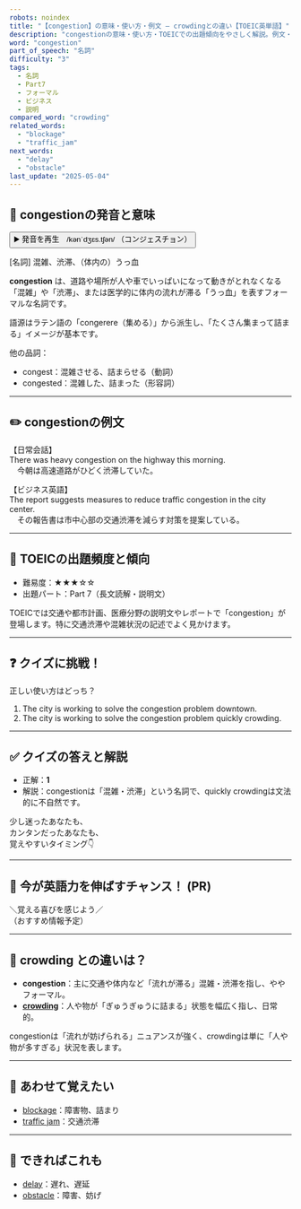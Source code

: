 ```yaml
---
robots: noindex
title: "【congestion】の意味・使い方・例文 ― crowdingとの違い【TOEIC英単語】"
description: "congestionの意味・使い方・TOEICでの出題傾向をやさしく解説。例文・クイズ付きでcrowdingとの違いもわかりやすく学べます。"
word: "congestion"
part_of_speech: "名詞"
difficulty: "3"
tags:
  - 名詞
  - Part7
  - フォーマル
  - ビジネス
  - 説明
compared_word: "crowding"
related_words:
  - "blockage"
  - "traffic_jam"
next_words:
  - "delay"
  - "obstacle"
last_update: "2025-05-04"
---
```


## 🔰 congestionの発音と意味

<button class="play-audio" onclick="playTTS('congestion')">
  <span class="play-audio-main">
    ▶️ 発音を再生　/kənˈdʒɛs.tʃən/
  </span>
  <span class="play-audio-sub">
    （コンジェスチョン）
  </span>
</button>

[名詞] 混雑、渋滞、（体内の）うっ血

**congestion** は、道路や場所が人や車でいっぱいになって動きがとれなくなる「混雑」や「渋滞」、または医学的に体内の流れが滞る「うっ血」を表すフォーマルな名詞です。

語源はラテン語の「congerere（集める）」から派生し、「たくさん集まって詰まる」イメージが基本です。

他の品詞：  
- congest：混雑させる、詰まらせる（動詞）
- congested：混雑した、詰まった（形容詞）

---

## ✏️ congestionの例文

【日常会話】  
There was heavy congestion on the highway this morning.  
　今朝は高速道路がひどく渋滞していた。

【ビジネス英語】  
The report suggests measures to reduce traffic congestion in the city center.  
　その報告書は市中心部の交通渋滞を減らす対策を提案している。

---

## 🎯 TOEICの出題頻度と傾向

- 難易度：★★★☆☆
- 出題パート：Part 7（長文読解・説明文）

TOEICでは交通や都市計画、医療分野の説明文やレポートで「congestion」が登場します。特に交通渋滞や混雑状況の記述でよく見かけます。

---

## ❓ クイズに挑戦！

正しい使い方はどっち？

1. The city is working to solve the congestion problem downtown.  
2. The city is working to solve the congestion problem quickly crowding.

---

## ✅ クイズの答えと解説

- 正解：**1**
- 解説：congestionは「混雑・渋滞」という名詞で、quickly crowdingは文法的に不自然です。

少し迷ったあなたも、  
カンタンだったあなたも、  
覚えやすいタイミング👇️

---

## 🚀 今が英語力を伸ばすチャンス！ (PR)

<div class="info-center">
＼覚える喜びを感じよう／<br>  
（おすすめ情報予定）
</div>

---

## 🤔  crowding との違いは？

- **congestion**：主に交通や体内など「流れが滞る」混雑・渋滞を指し、ややフォーマル。
- **[crowding](/word/crowding/)**：人や物が「ぎゅうぎゅうに詰まる」状態を幅広く指し、日常的。

congestionは「流れが妨げられる」ニュアンスが強く、crowdingは単に「人や物が多すぎる」状況を表します。

---

## 🧩 あわせて覚えたい

- [blockage](/word/blockage/)：障害物、詰まり
- [traffic jam](/word/traffic_jam/)：交通渋滞

---

## 📖 できればこれも

- [delay](/word/delay/)：遅れ、遅延
- [obstacle](/word/obstacle/)：障害、妨げ

<!-- cvid: aid31_bid42 -->
